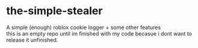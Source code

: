 # the-simple-stealer
A simple (enough) roblox cookie logger + some other features\
this is an empty repo until im finished with my code becasue i dont want to release it unfinished.
